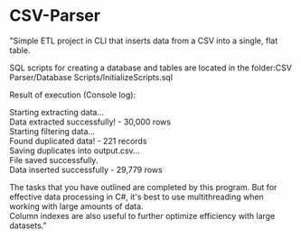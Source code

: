 # CSV-Parser

"Simple ETL project in CLI that inserts data from a CSV into a single, flat table.

SQL scripts for creating a database and tables are located in the folder:CSV Parser/Database Scripts/InitializeScripts.sql

Result of execution (Console log):<br />

Starting extracting data...<br />
Data extracted successfully! - 30,000 rows<br />
Starting filtering data...<br />
Found duplicated data! - 221 records<br />
Saving duplicates into output.csv...<br />
File saved successfully.<br />
Data inserted successfully - 29,779 rows<br />


The tasks that you have outlined are completed by this program. But for effective data processing in C#, it's best to use multithreading when working with large amounts of data.<br /> Column indexes are also useful to further optimize efficiency with large datasets."
